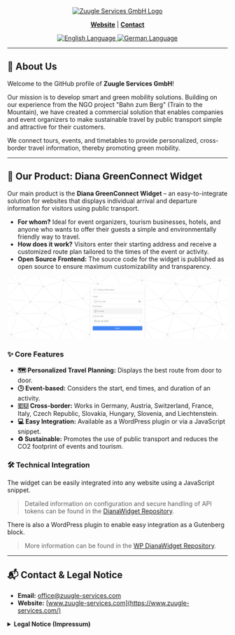 <div align="center">
  <a href="https://www.zuugle-services.com/"><img src="https://github.com/user-attachments/assets/75eaceeb-d09f-4ca5-a35c-2e8cd451f473" alt="Zuugle Services GmbH Logo" width="400"/></a>
  <p>
    <a href="https://www.zuugle-services.com/"><strong>Website</strong></a> |
    <a href="mailto:office@zuugle-services.com"><strong>Contact</strong></a>
  </p>
</div>

<div align="center">
  <a href="https://github.com/zuugle-services/.github/blob/main/profile/README.md">
    <img src="https://img.shields.io/badge/lang-en-red.svg" alt="English Language">
  </a>
  <a href="https://github.com/zuugle-services/.github/blob/main/profile/README.de.md">
    <img src="https://img.shields.io/badge/lang-de-yellow.svg" alt="German Language">
  </a>
</div>

---

## 👋 About Us

Welcome to the GitHub profile of **Zuugle Services GmbH**!

Our mission is to develop smart and green mobility solutions. Building on our experience from the NGO project "Bahn zum Berg" (Train to the Mountain), we have created a commercial solution that enables companies and event organizers to make sustainable travel by public transport simple and attractive for their customers.

We connect tours, events, and timetables to provide personalized, cross-border travel information, thereby promoting green mobility.

---

## 🚀 Our Product: Diana GreenConnect Widget

Our main product is the **Diana GreenConnect Widget** – an easy-to-integrate solution for websites that displays individual arrival and departure information for visitors using public transport.

- **For whom?** Ideal for event organizers, tourism businesses, hotels, and anyone who wants to offer their guests a simple and environmentally friendly way to travel.
- **How does it work?** Visitors enter their starting address and receive a customized route plan tailored to the times of the event or activity.
- **Open Source Frontend:** The source code for the widget is published as open source to ensure maximum customizability and transparency.

<div align="center">
  <a href="https://www.zuugle-services.com/diana/"><img src="https://raw.githubusercontent.com/zuugle-services/DianaWidget/main/img/preview.png" alt="Diana GreenConnect Widget Preview" width=""/></a>
</div>

### ✨ Core Features

- **🗺️ Personalized Travel Planning:** Displays the best route from door to door.
- **🕒 Event-based:** Considers the start, end times, and duration of an activity.
- **🇪🇺 Cross-border:** Works in Germany, Austria, Switzerland, France, Italy, Czech Republic, Slovakia, Hungary, Slovenia, and Liechtenstein.
- **💻 Easy Integration:** Available as a WordPress plugin or via a JavaScript snippet.
- **♻️ Sustainable:** Promotes the use of public transport and reduces the CO2 footprint of events and tourism.

### 🛠️ Technical Integration

The widget can be easily integrated into any website using a JavaScript snippet.
> Detailed information on configuration and secure handling of API tokens can be found in the [DianaWidget Repository](https://github.com/zuugle-services/DianaWidget).

There is also a WordPress plugin to enable easy integration as a Gutenberg block.
> More information can be found in the [WP DianaWidget Repository](https://github.com/zuugle-services/wp-diana-widget).

---

## 📬 Contact & Legal Notice

- **Email:** [office@zuugle-services.com](mailto:office@zuugle-services.com)
- **Website:** [www.zuugle-services.com](https://www.zuugle-services.com/)

<details>
  <summary><strong>Legal Notice (Impressum)</strong></summary>
  <p>
    <strong>Zuugle Services GmbH</strong><br>
    Blutgasse 9/3<br>
    A-1010 Vienna, Austria<br>
    Commercial Register Court Vienna: FN 610812 d<br>
    VAT Identification Number: ATU79853525<br>
    European Commission PIC: 880412838
  </p>
</details>
